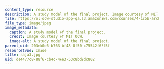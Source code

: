 ```yaml
---
content_type: resource
description: A study model of the final project. Image courtesy of MIT OCW.
file: https://ol-ocw-studio-app-qa.s3.amazonaws.com/courses/4-125b-architecture-studio-building-in-landscapes-fall-2005/de4477c888f6cb4c4ee353c8bd2dc802_raja3.jpg
file_type: image/jpeg
image_metadata:
  caption: A study model of the final project.
  credit: Image courtesy of MIT OCW.
  image-alt: A study model of the final project.
parent_uid: 203eb0d6-b763-bf48-8f50-c75542f62f5f
resourcetype: Image
title: raja3.jpg
uid: de4477c8-88f6-cb4c-4ee3-53c8bd2dc802
---
```

